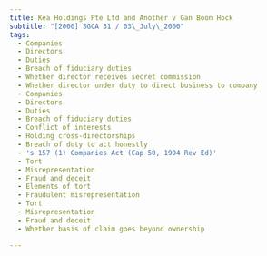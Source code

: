 ```yaml
---
title: Kea Holdings Pte Ltd and Another v Gan Boon Hock
subtitle: "[2000] SGCA 31 / 03\_July\_2000"
tags:
  - Companies
  - Directors
  - Duties
  - Breach of fiduciary duties
  - Whether director receives secret commission
  - Whether director under duty to direct business to company
  - Companies
  - Directors
  - Duties
  - Breach of fiduciary duties
  - Conflict of interests
  - Holding cross-directorships
  - Breach of duty to act honestly
  - 's 157 (1) Companies Act (Cap 50, 1994 Rev Ed)'
  - Tort
  - Misrepresentation
  - Fraud and deceit
  - Elements of tort
  - Fraudulent misrepresentation
  - Tort
  - Misrepresentation
  - Fraud and deceit
  - Whether basis of claim goes beyond ownership

---
```


